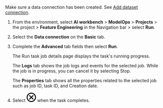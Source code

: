 Make sure a data connection has been created. See [Add dataset connection](vpe1725389258480.md).

1.  From the environment, select **AI workbench** > **ModelOps** > **Projects** > the project > **Feature Engineering** in the Navigation bar > select **Run**.


1.  Select the **Data connection** on the **Basic** tab.


1.  Complete the **Advanced** tab fields then select **Run**.

    The Run task job details page displays the task's running progress.

    The **Logs** tab shows the job logs and events for the selected job. While the job is in progress, you can cancel it by selecting Stop.

    The **Properties** tab shows all the properties related to the selected job such as job ID, task ID, and Creation date.


1.  Select ![Close icon](Images/teg1680569591203.svg) when the task completes.


